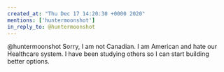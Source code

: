 ```yaml
---
created_at: "Thu Dec 17 14:20:30 +0000 2020"
mentions: ['huntermoonshot']
in_reply_to: @huntermoonshot
---
```


@huntermoonshot Sorry, I am not Canadian. I am American and hate our Healthcare system. I have been studying others so I can start building better options.